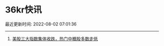 # 36kr快讯

最近更新时间: 2022-08-02 07:01:36

--- 
1. [美股三大指数集体收跌，热门中概股多数走低](https://36kr.com/newsflashes/1853404195164033) 
